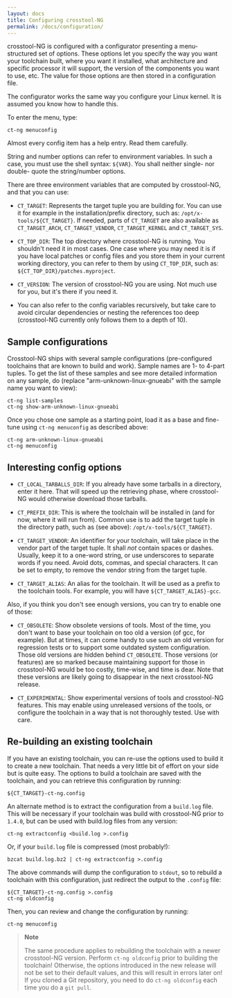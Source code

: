 ```yaml
---
layout: docs
title: Configuring crosstool-NG
permalink: /docs/configuration/
---
```


crosstool-NG is configured with a configurator presenting a menu-structured
set of options. These options let you specify the way you want your toolchain
built, where you want it installed, what architecture and specific processor
it will support, the version of the components you want to use, etc.
The value for those options are then stored in a configuration file.

The configurator works the same way you configure your Linux kernel. It is
assumed you know how to handle this.

To enter the menu, type:

    ct-ng menuconfig

Almost every config item has a help entry. Read them carefully.

String and number options can refer to environment variables. In such a case,
you must use the shell syntax: `${VAR}`. You shall neither single- nor double-
quote the string/number options.

There are three environment variables that are computed by crosstool-NG, and
that you can use:

-   `CT_TARGET`: Represents the target tuple you are building for.
    You can use it for example in the installation/prefix directory,
    such as: `/opt/x-tools/${CT_TARGET}`. If needed, parts of `CT_TARGET`
    are also available as `CT_TARGET_ARCH`, `CT_TARGET_VENDOR`,
    `CT_TARGET_KERNEL` and `CT_TARGET_SYS`.

-   `CT_TOP_DIR`: The top directory where crosstool-NG is running.
    You shouldn't need it in most cases. One case where you
    may need it is if you have local patches or config files and
    you store them in your current working directory, you can refer
    to them by using `CT_TOP_DIR`, such as:
    `${CT_TOP_DIR}/patches.myproject`.

-   `CT_VERSION`: The version of crosstool-NG you are using. Not much
    use for you, but it's there if you need it.

-   You can also refer to the config variables recursively, but take
    care to avoid circular dependencies or nesting the references too
    deep (crosstool-NG currently only follows them to a depth of 10).


Sample configurations
---------------------

Crosstool-NG ships with several sample configurations (pre-configured toolchains
that are known to build and work). Sample names are 1- to 4-part tuples.
To get the list of these samples and see more detailed information on any sample,
do (replace "arm-unknown-linux-gnueabi" with the sample name you want to view):

    ct-ng list-samples
    ct-ng show-arm-unknown-linux-gnueabi

Once you chose one sample as a starting point, load it as a base and fine-tune
using `ct-ng menuconfig` as described above:

    ct-ng arm-unknown-linux-gnueabi
    ct-ng menuconfig

Interesting config options
--------------------------

-   `CT_LOCAL_TARBALLS_DIR`: If you already have some tarballs in a
    directory, enter it here. That will speed up the retrieving phase,
    where crosstool-NG would otherwise download those tarballs.

-   `CT_PREFIX_DIR`: This is where the toolchain will be installed in
    (and for now, where it will run from). Common use is to add the
    target tuple in the directory path, such as (see above):
    `/opt/x-tools/${CT_TARGET}`.

-   `CT_TARGET_VENDOR`: An identifier for your toolchain, will take
    place in the vendor part of the target tuple. It shall *not*
    contain spaces or dashes. Usually, keep it to a one-word string,
    or use underscores to separate words if you need. Avoid dots,
    commas, and special characters. It can be set to empty, to
    remove the vendor string from the target tuple.

-   `CT_TARGET_ALIAS`: An alias for the toolchain. It will be used as
    a prefix to the toolchain tools. For example, you will have
    `${CT_TARGET_ALIAS}-gcc`.

Also, if you think you don't see enough versions, you can try to enable one of
those:

-   `CT_OBSOLETE`: Show obsolete versions of tools. Most of the time,
    you don't want to base your toolchain on too old a version (of
    gcc, for example). But at times, it can come handy to use such an
    old version for regression tests or to support some outdated
    system configuration. Those old versions are hidden
    behind `CT_OBSOLETE`. Those versions (or features) are so marked
    because maintaining support for those in crosstool-NG would be too
    costly, time-wise, and time is dear. Note that these versions are
    likely going to disappear in the next crosstool-NG release.

-   `CT_EXPERIMENTAL`: Show experimental versions of tools and crosstool-NG
    features.  This may enable using unreleased versions of the tools,
    or configure the toolchain in a way that is not thoroughly tested.
    Use with care.


Re-building an existing toolchain
---------------------------------

If you have an existing toolchain, you can re-use the options used to build it
to create a new toolchain. That needs a very little bit of effort on your side
but is quite easy. The options to build a toolchain are saved with the
toolchain, and you can retrieve this configuration by running:

    ${CT_TARGET}-ct-ng.config

An alternate method is to extract the configuration from a `build.log` file.
This will be necessary if your toolchain was build with crosstool-NG prior to
`1.4.0`, but can be used with build.log files from any version:

    ct-ng extractconfig <build.log >.config

Or, if your `build.log` file is compressed (most probably!):

    bzcat build.log.bz2 | ct-ng extractconfig >.config

The above commands will dump the configuration to `stdout`, so to rebuild a
toolchain with this configuration, just redirect the output to the `.config`
file:

    ${CT_TARGET}-ct-ng.config >.config
    ct-ng oldconfig

Then, you can review and change the configuration by running:

    ct-ng menuconfig

> **Note**
> 
> The same procedure applies to rebuilding the toolchain with a newer
> crosstool-NG version. Perform `ct-ng oldconfig` prior to building the toolchain!
> Otherwise, the options introduced in the new release will not be set to their
> default values, and this will result in errors later on! If you cloned a Git
> repository, you need to do `ct-ng oldconfig` each time you do a `git pull`.
